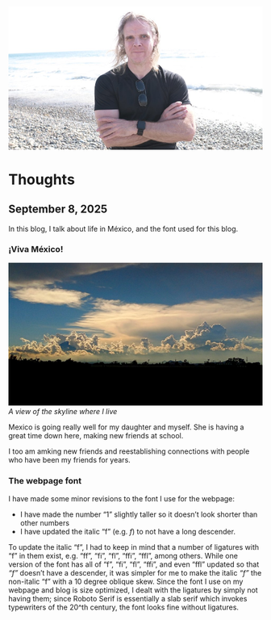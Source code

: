 ![blogpic](pics/2024-05-01.jpg)
# Thoughts
## September 8, 2025

In this blog, I talk about life in México, and the font used for this
blog.

### ¡Viva México!
![widepic](pics/PopoSkyline-2025-09-06.jpg)
_A view of the skyline where I live_

Mexico is going really well for my daughter and myself. She is having
a great time down here, making new friends at school.

I too am amking new friends and reestablishing connections with people
who have been my friends for years.

### The webpage font

I have made some minor revisions to the font I use for the webpage:

* I have made the number “1” slightly taller so it doesn’t look shorter
  than other numbers
* I have updated the italic “f” (e.g. _f_) to not have a long descender.

To update the italic “f”, I had to keep in mind that a number of ligatures
with “f” in them exist, e.g. “ff”, “fi”, “fl”, “ffi”, “ffl”, among 
others. While one version of the font has all of “f”, “fi”, “fl”, “ffi”,
and even “ffl” updated so that _“f”_ doesn’t have a descender, it was
simpler for me to make the italic _“f”_ the non-italic “f” with a 10
degree oblique skew. Since the font I use on my webpage and blog is
size optimized, I dealt with the ligatures by simply not having them;
since Roboto Serif is essentially a slab serif which invokes typewriters
of the 20^th century, the font looks fine without ligatures.


